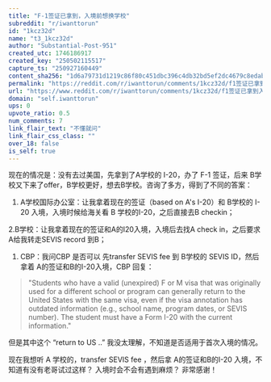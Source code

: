 ```yaml
---
title: "F-1签证已拿到，入境前想换学校"
subreddit: "r/iwanttorun"
id: "1kcz32d"
name: "t3_1kcz32d"
author: "Substantial-Post-951"
created_utc: 1746186917
created_key: "250502115517"
capture_ts: "250927160449"
content_sha256: "1d6a79731d1219c86f80c451dbc396c4db32bd5ef2dc4679c8edab8672eba616"
permalink: "https://reddit.com/r/iwanttorun/comments/1kcz32d/f1签证已拿到入境前想换学校/"
url: "https://www.reddit.com/r/iwanttorun/comments/1kcz32d/f1签证已拿到入境前想换学校/"
domain: "self.iwanttorun"
ups: 0
upvote_ratio: 0.5
num_comments: 7
link_flair_text: "不懂就问"
link_flair_css_class: ""
over_18: false
is_self: true
---
```


现在的情况是：没有去过美国，先拿到了A学校的 I-20，办了 F-1 签证，后来
B学校又下来了offer，B学校更好，想去B学校。咨询了多方，得到了不同的答案：

1.  A学校国际办公室：让我拿着现在的签证（based on A's I-20）和 B学校的
    I-20 入境，入境时候给海关看 B 学校的I-20，之后直接去B checkin；

2.B学校：让我拿着现在的签证和A的I20入境，入境后去找A check
in，之后要求A给我转走SEVIS record 到B；

1.  CBP：我问CBP 是否可以 先transfer SEVIS fee 到 B学校的 SEVIS
    ID，然后拿着 A的签证和B的I-20入境，CBP 回复：

> "Students who have a valid (unexpired) F or M visa that was originally
> used for a different school or program can generally return to the
> United States with the same visa, even if the visa annotation has
> outdated information (e.g., school name, program dates, or SEVIS
> number). The student must have a Form I-20 with the current
> information."

但是其中这个 “return to US ..”
我没太理解，不知道是否适用于首次入境的情况。

现在我想听 A 学校的，transfer SEVIS fee ，然后拿 A的签证和B的I-20
入境，不知道有没有老哥试过这样？ 入境时会不会有遇到麻烦？ 非常感谢！
